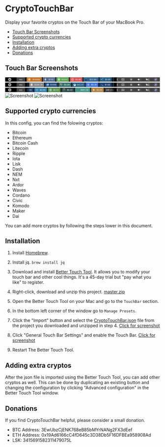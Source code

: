 # CryptoTouchBar

Display your favorite cryptos on the Touch Bar of your MacBook Pro.


- [Touch Bar Screenshots](#touch-bar-screenshots)
- [Supported crypto currencies](#supported-crypto-currencies)
- [Installation](#installation)
- [Adding extra cryptos](#adding-extra-cryptos)
- [Donations](#donations)


## Touch Bar Screenshots

![Screenshot](screenshots/coins1.png)
![Screenshot](screenshots/coins2.png)
![Screenshot](screenshots/coins3.png)
![Screenshot](screenshots/coins_progress.png)
![Screenshot](screenshots/BTC_progress.png)


## Supported crypto currencies

In this config, you can find the folowing cryptos:
- Bitcoin
- Ethereum
- Bitcoin Cash
- Litecoin
- Ripple
- Iota
- Lisk
- Dash
- NEM
- Nxt
- Ardor
- Waves
- Cordano
- Civic
- Komodo
- Maker
- Dai

You can add more cryptos by following the steps lower in this document.


## Installation

1. Install [Homebrew](https://brew.sh).

2. Install jq.
```brew install jq```

3. Download and install [Better Touch Tool](https://www.boastr.net/downloads/). It allows you to modify your touch bar and other cool things. It's a 45-day trial but "pay what you like" to register.

4. Right-click, download and unzip this project. [master.zip](https://github.com/iOlivier/CryptoTouchBar/archive/master.zip)

5. Open the Better Touch Tool on your Mac and go to the `TouchBar` section.

6. In the bottom left corner of the window go to `Manage Presets`.

7. Click the "Import" button and select the [CryptoTouchBar.json](https://raw.githubusercontent.com/iOlivier/CryptoTouchBar/master/CryptoTouchBar.json) file from the project you downloaded and unzipped in step 4.
    [Click for screenshot](screenshots/installStep7.png)

8. Click "General Touch Bar Settings" and enable the Touch Bar.
    [Click for screenshot](screenshots/installStep8.png)

9. Restart The Better Touch Tool.


## Adding extra cryptos

After the json file is imported using the Better Touch Tool, you can add other cryptos as well. This can be done by duplicating an existing button and changing the configuration by clicking "Advanced configuration" in the Better Touch Tool window.


## Donations

If you find CryptoTouchBar helpful, please consider a small donation.

- BTC Address: 3EwUbzCjENK768eB85bMYrNANg2FX3dEef
- ETH Address: 0x19Ad6166cC4fD645c3D38Db5F16DFBEa958908Ad
- LSK: 3415691582311479075L
